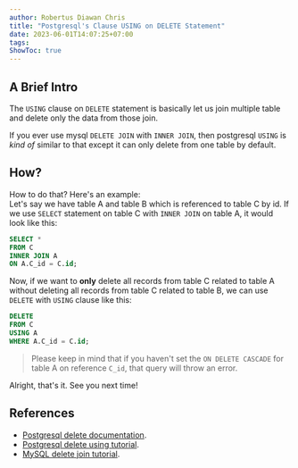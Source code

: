 ```yaml
---
author: Robertus Diawan Chris
title: "Postgresql's Clause USING on DELETE Statement"
date: 2023-06-01T14:07:25+07:00
tags:
ShowToc: true
---
```


## A Brief Intro

The `USING` clause on `DELETE` statement is basically let us join multiple table
and delete only the data from those join.

If you ever use mysql `DELETE JOIN` with `INNER JOIN`, then postgresql `USING`
is *kind of* similar to that except it can only delete from one table by
default.

## How?

How to do that? Here's an example:<br>
Let's say we have table A and table B which is referenced to table C by id. If
we use `SELECT` statement on table C with `INNER JOIN` on table A, it would look
like this:
```sql
SELECT *
FROM C
INNER JOIN A
ON A.C_id = C.id;
```

Now, if we want to **only** delete all records from table C related to table A
without deleting all records from table C related to table B, we can use
`DELETE` with `USING` clause like this:
```sql
DELETE
FROM C
USING A
WHERE A.C_id = C.id;
```

> Please keep in mind that if you haven't set the `ON DELETE CASCADE` for
> table A on reference `C_id`, that query will throw an error.

Alright, that's it. See you next time!

## References

- [Postgresql delete
documentation](https://www.postgresql.org/docs/current/sql-delete.html).
- [Postgresql delete
using tutorial](https://www.postgresqltutorial.com/postgresql-tutorial/postgresql-delete-join).
- [MySQL delete join
tutorial](https://www.mysqltutorial.org/mysql-delete-join).
